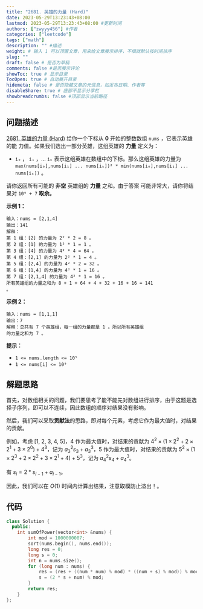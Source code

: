 ```yaml
---
title: "2681. 英雄的力量 (Hard)"
date: 2023-05-29T13:23:43+08:00
lastmod: 2023-05-29T13:23:43+08:00 #更新时间
authors: ["zwyyy456"] #作者
categories: ["leetcode"]
tags: ["math"]
description: "" #描述
weight: # 输入 1 可以顶置文章，用来给文章展示排序，不填就默认按时间排序
slug: ""
draft: false # 是否为草稿
comments: false #是否展示评论
showToc: true # 显示目录
TocOpen: true # 自动展开目录
hidemeta: false # 是否隐藏文章的元信息，如发布日期、作者等
disableShare: true # 底部不显示分享栏
showbreadcrumbs: false #顶部显示当前路径
---
```

## 问题描述
[2681. 英雄的力量 (Hard)](https://leetcode.cn/problems/power-of-heroes/)
给你一个下标从 **0** 开始的整数数组 `nums` ，它表示英雄的能
力值。如果我们选出一部分英雄，这组英雄的 **力量** 定义为：

- `i₀` ， `i₁` ，... `iₖ` 表示这组英雄在数组中的下标。那么这组英雄的力量为 `max(nums[i₀],nums[i₁] ... nums[iₖ])² * min(nums[i₀],nums[i₁] ... nums[iₖ])` 。

请你返回所有可能的 **非空** 英雄组的 **力量** 之和。由于答案
可能非常大，请你将结果对 `10⁹ + 7` **取余。**

**示例 1：**

```
输入：nums = [2,1,4]
输出：141
解释：
第 1 组：[2] 的力量为 2² * 2 = 8 。
第 2 组：[1] 的力量为 1² * 1 = 1 。
第 3 组：[4] 的力量为 4² * 4 = 64 。
第 4 组：[2,1] 的力量为 2² * 1 = 4 。
第 5 组：[2,4] 的力量为 4² * 2 = 32 。
第 6 组：[1,4] 的力量为 4² * 1 = 16 。
第 7 组：[2,1,4] 的力量为 4² * 1 = 16 。
所有英雄组的力量之和为 8 + 1 + 64 + 4 + 32 + 16 + 16 = 141 
。

```

**示例 2：**

```
输入：nums = [1,1,1]
输出：7
解释：总共有 7 个英雄组，每一组的力量都是 1 。所以所有英雄组
的力量之和为 7 。

```

**提示：**

- `1 <= nums.length <= 10⁵`
- `1 <= nums[i] <= 10⁹`

## 解题思路
首先，对数组相关的问题，我们要思考了能不能先对数组进行排序，由于这题是选择子序列，即可以不连续，因此数组的顺序对结果没有影响。

然后，我们可以采取**贡献法**的思路，即对每个元素，考虑它作为最大值时，对结果的贡献。

例如，考虑 $[1,\ 2,\ 3,\ 4,\ 5]$，$4$ 作为最大值时，对结果的贡献为 $4^2 \times(1 \times 2^2 + 2\times 2^1 + 3 \times 2^0 ) + 4^3$，记为 $a_3^2 s_3 + a_3^3$，$5$ 作为最大值时，对结果的贡献为 $5^2\times (1\times 2^3 + 2\times 2^2+ 3\times2^1 + 4) + 5^3$，记为 $a_4^2 s_4 + a_4^3$。

有 $s_i = 2 * s_{i - 1} + a_{i - 1}$。

因此，我们可以在 $O(1)$ 时间内计算出结果，注意取模防止溢出！。

## 代码
```cpp
class Solution {
  public:
    int sumOfPower(vector<int> &nums) {
        int mod = 1000000007;
        sort(nums.begin(), nums.end());
        long res = 0;
        long s = 0;
        int n = nums.size();
        for (long num : nums) {
            res = (res + ((num * num) % mod) * ((num + s) % mod)) % mod; // 防止溢出
            s = (2 * s + num) % mod;
        }
        return res;
    }
};
```

